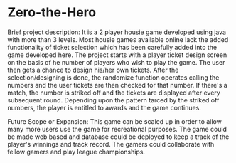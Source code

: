 # Zero-the-Hero
Brief project description:
It is a 2 player housie game developed using java with more than 3 levels. 
Most housie games available online lack the added functionality of ticket selection which has been carefully added into the game developed here.
The project starts with a player ticket design screen on the basis of he number of players who wish to play the game. The user then gets a chance to design his/her own tickets.
After the selection/designing is done, the randomize function operates calling the numbers and the user tickets are then checked for that number. If there's a match, the number is striked off and the tickets are displayed after every subsequent round.
Depending upon the pattern tarced by the striked off numbers, the player is entitled to awards and the game continues. 

Future Scope or Expansion:
This game can be scaled up in order to allow many more users use the game for recreational purposes.
The game could be made web based and database could be deployed to keep a track of the player's winnings and track record.
The gamers could collaborate with fellow gamers and play league championships.
